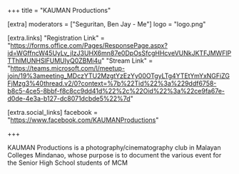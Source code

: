 +++
title = "KAUMAN Productions"

[extra]
moderators = ["Seguritan, Ben Jay - Me"]
logo = "logo.png"

[extra.links]
"Registration Link" = "https://forms.office.com/Pages/ResponsePage.aspx?id=WGffncW45UyLv_jIzJ3UHX6mn87e0DpOsSfcgHHcveVUNkJKTFJMWFlPTThIMUNHSlFUMUIyQ0ZBMi4u"
"Stream Link" = "https://teams.microsoft.com/l/meetup-join/19%3ameeting_MDczYTU2MzgtYzEzYy00OTgyLTg4YTEtYmYxNGFiZGFjMzg3%40thread.v2/0?context=%7b%22Tid%22%3a%229ddf6758-b8c5-4ce5-8bbf-f8c8cc9dd41d%22%2c%22Oid%22%3a%22ce9fa67e-d0de-4e3a-b127-dc8071dcbde5%22%7d"

[extra.social_links]
facebook = "https://www.facebook.com/KAUMANProductions"

+++

KAUMAN Productions is a photography/cinematography club in Malayan Colleges Mindanao, whose purpose is to document the various event for the Senior High School students of MCM